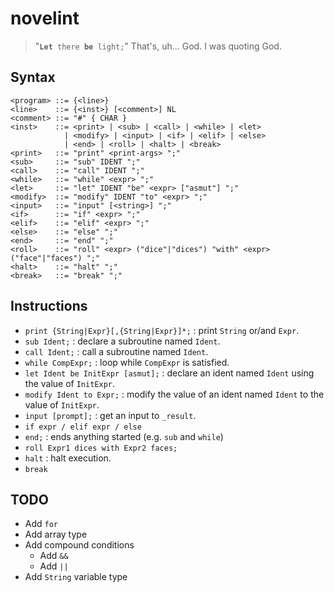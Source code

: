 # novelint

> "<code><b>Let</b> there <b>be</b> light;</code>" That's, uh... God. I was quoting God.

## Syntax

```
<program> ::= {<line>}
<line>    ::= {<inst>} [<comment>] NL
<comment> ::= "#" { CHAR }
<inst>    ::= <print> | <sub> | <call> | <while> | <let>
            | <modify> | <input> | <if> | <elif> | <else>
            | <end> | <roll> | <halt> | <break>
<print>   ::= "print" <print-args> ";"
<sub>     ::= "sub" IDENT ";"
<call>    ::= "call" IDENT ";"
<while>   ::= "while" <expr> ";"
<let>     ::= "let" IDENT "be" <expr> ["asmut"] ";"
<modify>  ::= "modify" IDENT "to" <expr> ";"
<input>   ::= "input" [<string>] ";"
<if>      ::= "if" <expr> ";"
<elif>    ::= "elif" <expr> ";"
<else>    ::= "else" ";"
<end>     ::= "end" ";"
<roll>    ::= "roll" <expr> ("dice"|"dices") "with" <expr> ("face"|"faces") ";"
<halt>    ::= "halt" ";"
<break>   ::= "break" ";"
```

## Instructions
- `print {String|Expr}[,{String|Expr}]*;` : print `String` or/and `Expr`.
- `sub Ident;` : declare a subroutine named `Ident`.
- `call Ident;` : call a subroutine named `Ident`.
- `while CompExpr;` : loop while `CompExpr` is satisfied.
- `let Ident be InitExpr [asmut];` : declare an ident named `Ident` using the value of `InitExpr`.
- `modify Ident to Expr;` : modify the value of an ident named `Ident` to the value of `InitExpr`.
- `input [prompt];` : get an input to `_result`.
- `if expr / elif expr / else`
- `end;` : ends anything started (e.g. `sub` and `while`)
- `roll Expr1 dices with Expr2 faces;`
- `halt` : halt execution.
- `break`

## TODO
- Add `for`
- Add array type
- Add compound conditions
    - Add `&&`
    - Add `||`
- Add `String` variable type
